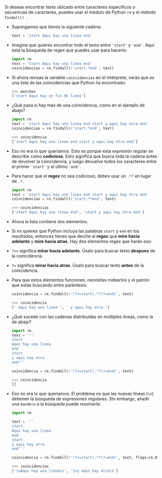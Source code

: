 Si deseas encontrar texto ubicado entre caracteres específicos o secuencias de caracteres, puedes usar el módulo de Python `re` y el método `findall() `.

- Supongamos que tienes la siguiente cadena:

    ```python
    text = 'start Aqui hay una linea end'
    ```

- Imagina que quieres encontrar todo el texto entre `'start'` y `'end'`. Aquí está la búsqueda de regex que puedes usar para hacerlo:

    ```python
    import re
    text = 'start Aqui hay una linea end'
    coincidencias = re.findall(r'start.*end', text)
    ```

- Si ahora revisas la variable `coincidencias` en el intérprete, verás que es una lista de las coincidencias que Python ha encontrado:

    ```python
    >>> matches
    ['start Aqui hay un fin de linea']
    ```

- ¿Qué pasa si hay más de una coincidencia, como en el ejemplo de abajo?

    ```python
    import re
    text = 'start Aqui hay una linea end start y aqui hay otra end'
    coincidencias = re.findall(r'start.*end', text)
    ```

    ```python
    >>> coincidencia
    ['start Aqui hay una linea end start y aqui hay otra end']
    ```

- Eso no era lo que queríamos. Esto es porque esta expresión regular se describe como **codiciosa**. Esto significa que busca toda la cadena antes de devolver la coincidencia, y luego devuelve todos los caracteres entre el primer `'start'` y el último `'end'`.

- Para hacer que el **regex** no sea codicioso, debes usar un `.*?` en lugar de `.*`.

    ```python
    import re
    text = 'start Aqui hay una linea end start y aqui hay otra end'
    coincidencias = re.findall(r'start.*?end', text)
    ```

    ```python
    >>> coincidencias
    ['start Aqui hay una linea end', 'start y aqui hay otra end']
    ```

- Ahora la lista contiene dos elementos.

- Si no quieres que Python incluya las palabras `start` y `end` en los resultados, entonces tienes que decirle al **regex** que **mire hacia adelante**  y **mire hacia atras**. Hay dos elementos regex que harán eso:

- `?<=` significa **mirar hacia adelante**. Úsalo para buscar texto **despues** de la coincidencia.

- `?=` significa **mirar hacia atras**. Úsalo para buscar texto **antes** de la coincidencia.

- Para que estos elementos funcionen, necesitas rodearlos y el patrón que estás buscando entre paréntesis:

    ```python
    coincidencia = re.findall(r'(?<=start).*?(?=end)', text)
    ```

    ```python
    >>> coincidencia
    [' Aqui hay una linea ', ' y aqui hay otra ']
    ```

- ¿Qué sucede con las cadenas distribuidas en múltiples líneas, como la de abajo?

    ```python
    import re
    text = '''
    start
    Aqui hay una linea
    end
    start
    y aqui hay otra
    end'''

    coincidencia = re.findall(r'(?<=start).*?(?=end)', text)
    ```

    ```python
    >>> coincidencia
    []
    ```

- Eso no era lo que queríamos. El problema es que las nuevas líneas (`\n`) detienen la búsqueda de expresiones regulares. Sin embargo, añadir una `bandera` a la búsqueda puede resolverla:

    ```python
    import re

    text = '''
    start
    Aqui hay una linea
    end
    start
    y aqui hay otra
    end'''

    coincidencia = re.findall(r'(?<=start).*?(?=end)', text, flags=re.DOTALL)
    ```

    ```python
    >>> coincidencias
    ['\nAqui hay una linea\n', '\ny aqui hay otra\n']
    ```

